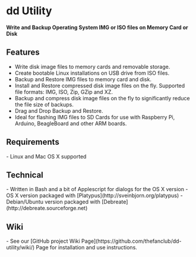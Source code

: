 # dd Utility
<strong>Write and Backup Operating System IMG or ISO files on Memory Card or Disk</strong>

<h2>Features</h2>

- Write disk image files to memory cards and removable storage.
- Create bootable Linux installations on USB drive from ISO files.
- Backup and Restore IMG files to memory card and disk.
- Install and Restore compressed disk image files on the fly. Supported file formats: IMG, ISO, Zip, GZip and XZ.
- Backup and compress disk image files on the fly to significantly reduce the file size of backups.
- Drag and Drop Backup and Restore. 
- Ideal for flashing IMG files to SD Cards for use with Raspberry Pi, Arduino,  BeagleBoard and other ARM boards.

<h2>Requirements</h2>
- Linux and Mac OS X supported

<h2>Technical</h2>
- Written in Bash and a bit of Applescript for dialogs for the OS X version
- OS X version packaged with [Platypus](http://sveinbjorn.org/platypus)
- Debian/Ubuntu version packaged with [Debreate](http://debreate.sourceforge.net)

<h2>Wiki</h2>
- See our [GitHub project Wiki Page](https://github.com/thefanclub/dd-utility/wiki/) Page for installation and use instructions.
